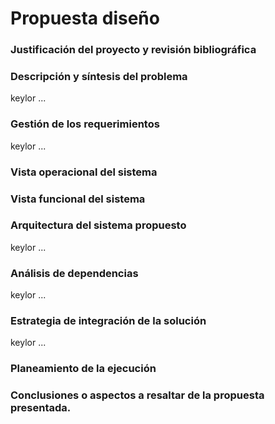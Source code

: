 # Propuesta diseño

### Justificación del proyecto y revisión bibliográfica

### Descripción y síntesis del problema

keylor ...

### Gestión de los requerimientos

keylor ...

### Vista operacional del sistema

### Vista funcional del sistema

### Arquitectura del sistema propuesto

keylor ...

### Análisis de dependencias

keylor ...

### Estrategia de integración de la solución
keylor ...

### Planeamiento de la ejecución

### Conclusiones o aspectos a resaltar de la propuesta presentada.
